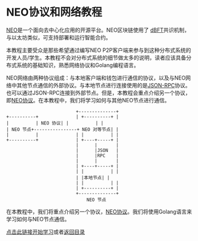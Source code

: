 # NEO协议和网络教程

[NEO](https://neo.org/)是一个面向去中心化应用的开源平台。NEO区块链使用了 [dBFT](https://docs.neo.org/en-us/basic/consension/consension.html)共识机制，与以太坊类似，可支持部署和运行智能合约。

本教程主要受众是那些希望通过编写NEO P2P客户端来参与到这种分布式系统的开发人员/学生。本教程不会对分布式系统的细节做太多的说明，读者应该具备分布式系统的基础知识，熟悉网络协议和Golang编程语言。

NEO网络由两种协议组成：与本地客户端和钱包进行通信的协议，以及与NEO网络中其他节点通信的外部协议。与本地节点进行连接使用的是[JSON-RPC](https://www.jsonrpc.org/)协议。也可以通过JSON-RPC连接到外部节点。但是，本教程会重点介绍另一个协议，即[NEO协议](https://docs.neo.org/en-us/network/network-protocol.html)。在本教程中，我们将学习如何与其他NEO节点进行通信。
```
                          +--------------+
+----------+              | +----------+ |
|          | NEO 协议| |          | |
| NEO 节点+----------------+ NEO 对等节点| |
|          |              | |          | |
+----------+              | +----+-----+ |
                          |      |       |
                          |      |JSON   |
                          |      |RPC    |
                          |      |       |
                          | +----+-----+ |
                          | |          | |
                          | |本地节点| |
                          | |          | |
                          | +----------+ |
                          +--------------+
                              NEO 节点
```

在本教程中，我们将重点介绍另一个协议，[NEO协议](https://docs.neo.org/en-us/network/network-protocol.html)。我们将使用Golang语言来学习如何与NEO节点通信。

[点击此链接开始学习](2-使用Golang实现NEO-ping功能.md)或者[返回目录](README.md#目录)